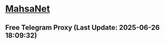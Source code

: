 
# [MahsaNet](https://t.me/mahsa_net)
## Free Telegram Proxy (Last Update: 2025-06-26 18:09:32)

    